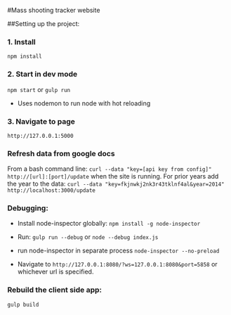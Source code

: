 

#Mass shooting tracker website

##Setting up the project:

### 1. Install

`npm install`

### 2. Start in dev mode

`npm start` or `gulp run`

* Uses nodemon to run node with hot reloading

### 3. Navigate to page

`http://127.0.0.1:5000`

### Refresh data from google docs

From a bash command line: `curl --data "key=[api key from config]" http://[url]:[port]/update` when the site is running. For prior years add the year to the data: `curl --data "key=fkjnwkj2nk3r43tklnf4al&year=2014" http://localhost:3000/update` 

### Debugging:

* Install node-inspector globally: `npm install -g node-inspector`

* Run: `gulp run --debug` or `node --debug index.js`

* run node-inspector in separate process `node-inspector --no-preload`

* Navigate to `http://127.0.0.1:8080/?ws=127.0.0.1:8080&port=5858` or whichever url is specified.

### Rebuild the client side app:

`gulp build`
